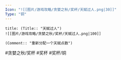 ```yaml
---
Icon: "![[图片/游戏攻略/贪婪之秋/奖杯/天赋过人.png|30]]"
Type: "铜"
---
```

```ad-common-bronze-trophy
title: (Title:: "天赋过人")
![[图片/游戏攻略/贪婪之秋/奖杯/天赋过人.png|100]]

(Comment:: "重新分配一个天赋点数")
```

#贪婪之秋/奖杯 #奖杯 #奖杯/铜
